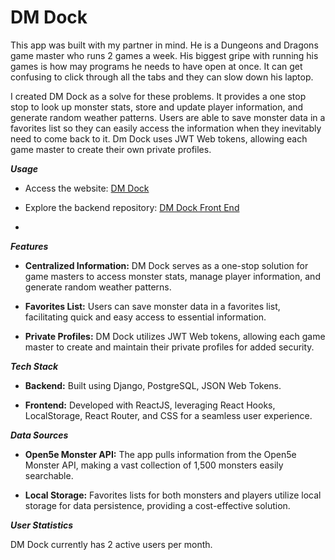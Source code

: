 # DM Dock

This app was built with my partner in mind. He is a Dungeons and Dragons game master who runs 2 games a week. His biggest gripe with running his games is how may programs he needs to have open at once. It can get confusing to click through all the tabs and they can slow down his laptop. 

I created DM Dock as a solve for these problems. It provides a one stop stop to look up monster stats, store and update player information, and generate random weather patterns. Users are able to save monster data in a favorites list so they can easily access the information when they inevitably need to come back to it. Dm Dock uses JWT Web tokens, allowing each game master to create their own private profiles.

***Usage***

- Access the website: [DM Dock](https://dmdock.netlify.app/)

- Explore the backend repository: [DM Dock Front End](https://github.com/bethjm/dmdock-front-end)
- 
***Features***

- **Centralized Information:** DM Dock serves as a one-stop solution for game masters to access monster stats, manage player information, and generate random weather patterns.

- **Favorites List:** Users can save monster data in a favorites list, facilitating quick and easy access to essential information.

- **Private Profiles:** DM Dock utilizes JWT Web tokens, allowing each game master to create and maintain their private profiles for added security.

***Tech Stack***

- **Backend:** Built using Django, PostgreSQL, JSON Web Tokens.
  
- **Frontend:** Developed with ReactJS, leveraging React Hooks, LocalStorage, React Router, and CSS for a seamless user experience.

***Data Sources***

- **Open5e Monster API:** The app pulls information from the Open5e Monster API, making a vast collection of 1,500 monsters easily searchable.

- **Local Storage:** Favorites lists for both monsters and players utilize local storage for data persistence, providing a cost-effective solution.


***User Statistics***

DM Dock currently has 2 active users per month.

